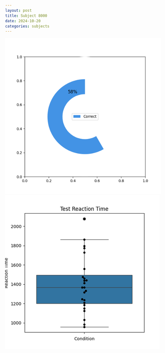 ```yaml
---
layout: post
title: Subject 8000
date: 2024-10-20
categories: subjects
---
```


![](data/8000/run-19/8000_FN_acc_test.png)
![](data/8000/run-19/8000_FN_rt.png)
